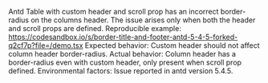 Antd Table with custom header and scroll prop has an incorrect border-radius on the columns header. The issue arises only when both the header and scroll props are defined. Reproducible example: <https://codesandbox.io/s/border-title-and-footer-antd-5-4-5-forked-q2cf7p?file=/demo.tsx> Expected behavior: Custom header should not affect column header border-radius. Actual behavior: Column header has a border-radius even with custom header, only present when scroll prop defined. Environmental factors: Issue reported in antd version 5.4.5.
